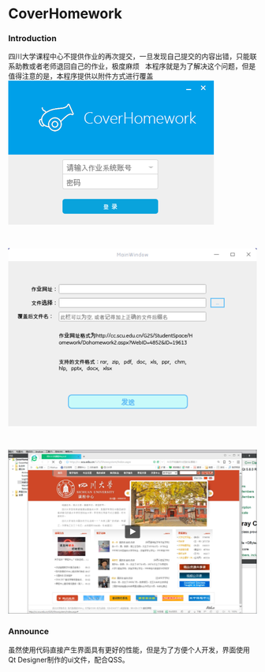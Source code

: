 # CoverHomework
### Introduction
四川大学课程中心不提供作业的再次提交，一旦发现自己提交的内容出错，只能联系助教或者老师退回自己的作业，极度麻烦  
本程序就是为了解决这个问题，但是值得注意的是，本程序提供以附件方式进行覆盖  
![loginwindow](https://github.com/ExplosiveBattery/CoverHomework/blob/master/README/loginwindow.png?raw=true) 

<p>&nbsp;</p>

![mainwindow](https://github.com/ExplosiveBattery/CoverHomework/blob/master/README/mainwindow.png?raw=true) 

<p>&nbsp;</p>

[![Watch the video](https://github.com/ExplosiveBattery/CoverHomework/blob/master/README/video_screenshot.png?raw=true)](https://youtu.be/egjo6LV1fLM)

### Announce
虽然使用代码直接产生界面具有更好的性能，但是为了方便个人开发，界面使用Qt Designer制作的ui文件，配合QSS。
